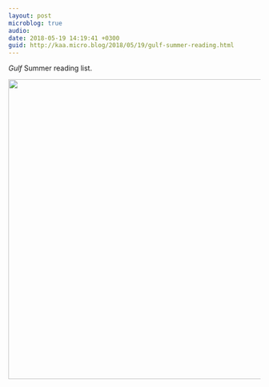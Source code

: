 ```yaml
---
layout: post
microblog: true
audio: 
date: 2018-05-19 14:19:41 +0300
guid: http://kaa.micro.blog/2018/05/19/gulf-summer-reading.html
---
```

_Gulf_ Summer reading list.

<img src="https://micro.kaa.bz/uploads/2018/9133f6d634.jpg" width="600" height="600" />
